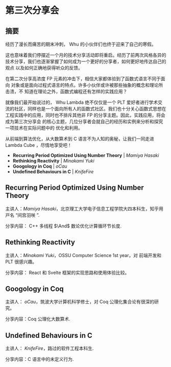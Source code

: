 # 第三次分享会

## 摘要

经历了漫⻓而痛苦的期末冲刺， Whu 的小伙伴们也终于迎来了⾃⼰的寒假。 

这也意味着我们停摆近⼀个⽉的技术分享活动即将重启。经历了前两次⻛格各异的 技术分享，我们也逐渐掌握了如何成为⼀个更好的分享者，如何更好地传达⾃⼰的观点 以及如何正确地获得听众的反馈。 

在第⼆次分享⾼浓度 FP 元素的冲击下，相信⼤家都体验到了函数式语⾔不同于⾯向 对象或是⾯向过程式语⾔的特点。许多小伙伴或许被那些抽象的概念和理论所击溃，不 知道在理论之外，函数式编程还有怎样的实践应⽤？ 

就像我们最开始说过的， Whu Lambda 绝不仅仅是⼀个 PLT 爱好者进⾏学术交流的社区，同样也是⼀个⾯向所有⼈的函数式社区。我们也⼗分关⼼函数式思想在⼯程实践中的应⽤，同时也不排斥其他⾮ FP 的分享主题。因此，实践应⽤，将会成为第三次分享会 的核⼼主题，⼏位分享者会就⾃⼰的经历和实例来分析和探究⼀项技术在实际问题中的 优化和利⽤。 

从前端到算法优化，从⼤数算术到 C 语⾔不为⼈知的奥秘，让我们⼀同走进 Lambda Cube ，尽情地享受吧！

- **Recurring Period Optimized Using Number Theory** | _Mamiya Hasaki_
- **Rethinking Reactivity** | _Minakami Yuki_
- **Googology in Coq** | _oCau_
- **Undefined Behaviours in C** | _KnifeFire_

## Recurring Period Optimized Using Number Theory

主讲人：_Mamiya Hasaki_，北京理⼯⼤学电⼦信息⼯程学院⼤四本科⽣，知乎⽤⼾名 “间宫⽻咲 ”.

分享内容： C++ 多线程 $\And$ 数论优化计算循环节⻓度.

## Rethinking Reactivity

主讲人：_Minakami Yuki_，OSSU Computer Science 1st year，对 前端开发和 PLT 很感兴趣。

分享内容： React 和 Svelte 框架的实现思路和使⽤体验⽐较。

## Googology in Coq

主讲人： _oCau_，筑波⼤学计算机科学修⼠，对 Coq 公理化集合论有很深的研究。

分享内容：Coq  公理化⼤数算术.

## Undefined Behaviours in C

主讲人： _KnifeFire_，路过的软件⼯程本科⽣.

分享内容：C 语⾔中的未定义⾏为.








